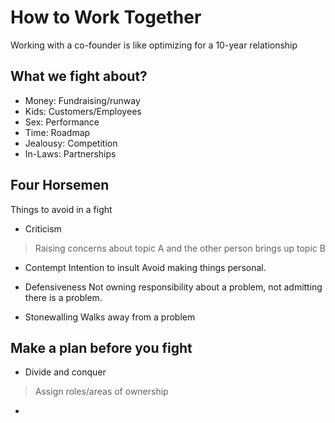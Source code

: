 # How to Work Together

Working with a co-founder is like optimizing for a 10-year relationship

## What we fight about?

* Money: Fundraising/runway
* Kids: Customers/Employees
* Sex: Performance
* Time: Roadmap
* Jealousy: Competition
* In-Laws: Partnerships

## Four Horsemen

Things to avoid in a fight

* Criticism
> Raising concerns about topic A and the other person brings up topic B

* Contempt
Intention to insult
Avoid making things personal.

* Defensiveness 
Not owning responsibility about a problem, not admitting there is a problem.

* Stonewalling
Walks away from a problem 

## Make a plan before you fight

* Divide and conquer
> Assign roles/areas of ownership

* 
